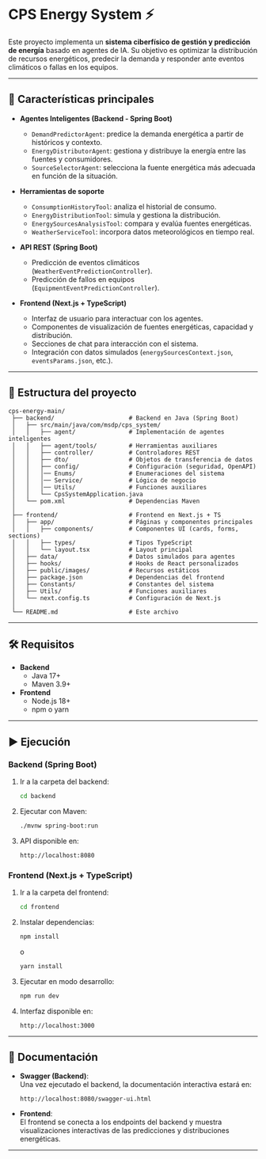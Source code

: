# CPS Energy System ⚡

Este proyecto implementa un **sistema ciberfísico de gestión y predicción de energía** basado en agentes de IA. Su objetivo es optimizar la distribución de recursos energéticos, predecir la demanda y responder ante eventos climáticos o fallas en los equipos.

---

## 🚀 Características principales

- **Agentes Inteligentes (Backend - Spring Boot)**
  - `DemandPredictorAgent`: predice la demanda energética a partir de históricos y contexto.
  - `EnergyDistributorAgent`: gestiona y distribuye la energía entre las fuentes y consumidores.
  - `SourceSelectorAgent`: selecciona la fuente energética más adecuada en función de la situación.

- **Herramientas de soporte**
  - `ConsumptionHistoryTool`: analiza el historial de consumo.
  - `EnergyDistributionTool`: simula y gestiona la distribución.
  - `EnergySourcesAnalysisTool`: compara y evalúa fuentes energéticas.
  - `WeatherServiceTool`: incorpora datos meteorológicos en tiempo real.

- **API REST (Spring Boot)**
  - Predicción de eventos climáticos (`WeatherEventPredictionController`).
  - Predicción de fallos en equipos (`EquipmentEventPredictionController`).

- **Frontend (Next.js + TypeScript)**
  - Interfaz de usuario para interactuar con los agentes.
  - Componentes de visualización de fuentes energéticas, capacidad y distribución.
  - Secciones de chat para interacción con el sistema.
  - Integración con datos simulados (`energySourcesContext.json`, `eventsParams.json`, etc.).

---

## 📂 Estructura del proyecto

```
cps-energy-main/
 ├── backend/                     # Backend en Java (Spring Boot)
 │   ├── src/main/java/com/msdp/cps_system/
 │   │   ├── agent/               # Implementación de agentes inteligentes
 │   │   ├── agent/tools/         # Herramientas auxiliares
 │   │   ├── controller/          # Controladores REST
 │   │   ├── dto/                 # Objetos de transferencia de datos
 │   │   ├── config/              # Configuración (seguridad, OpenAPI)
 │   │   │── Enums/               # Enumeraciones del sistema
 │   │   │── Service/             # Lógica de negocio
 │   │   │── Utils/               # Funciones auxiliares
 │   │   └── CpsSystemApplication.java
 │   └── pom.xml                  # Dependencias Maven
 │
 ├── frontend/                    # Frontend en Next.js + TS
 │   ├── app/                     # Páginas y componentes principales
 │   │   ├── components/          # Componentes UI (cards, forms, sections)
 │   │   ├── types/               # Tipos TypeScript
 │   │   └── layout.tsx           # Layout principal
 │   ├── data/                    # Datos simulados para agentes
 │   ├── hooks/                   # Hooks de React personalizados
 │   ├── public/images/           # Recursos estáticos
 │   ├── package.json             # Dependencias del frontend
 │   ├── Constants/               # Constantes del sistema
 │   ├── Utils/                   # Funciones auxiliares
 │   └── next.config.ts           # Configuración de Next.js
 │
 └── README.md                    # Este archivo
```

---

## 🛠️ Requisitos

- **Backend**
  - Java 17+
  - Maven 3.9+
- **Frontend**
  - Node.js 18+
  - npm o yarn

---

## ▶️ Ejecución

### Backend (Spring Boot)
1. Ir a la carpeta del backend:
   ```bash
   cd backend
   ```
2. Ejecutar con Maven:
   ```bash
   ./mvnw spring-boot:run
   ```
3. API disponible en:
   ```
   http://localhost:8080
   ```

### Frontend (Next.js + TypeScript)
1. Ir a la carpeta del frontend:
   ```bash
   cd frontend
   ```
2. Instalar dependencias:
   ```bash
   npm install
   ```
   o
   ```bash
   yarn install
   ```
3. Ejecutar en modo desarrollo:
   ```bash
   npm run dev
   ```
4. Interfaz disponible en:
   ```
   http://localhost:3000
   ```

---

## 📖 Documentación

- **Swagger (Backend)**:  
  Una vez ejecutado el backend, la documentación interactiva estará en:  
  ```
  http://localhost:8080/swagger-ui.html
  ```

- **Frontend**:  
  El frontend se conecta a los endpoints del backend y muestra visualizaciones interactivas de las predicciones y distribuciones energéticas.

---
